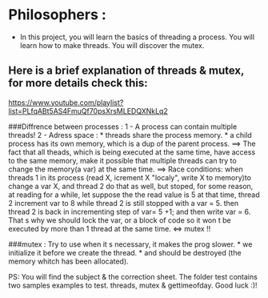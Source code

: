 
# Philosophers :
  * In this project, you will learn the basics of threading a process.
    You will learn how to make threads. You will discover the mutex.

## Here is a brief explanation of threads & mutex, for more details check this:
https://www.youtube.com/playlist?list=PLfqABt5AS4FmuQf70psXrsMLEDQXNkLq2

###Diffrence between processes :
	1 - A process can contain multiple threads!
	2 - Adress space :
		* threads share the process memory.
		* a child process has its own memory, which is a dup 
			of the parent process.
			==> The fact that all theads, which is being executed at the same time,
			have access to the same memory, make it possible that multiple threads can
			try to change the memory(a var) at the same time.
			==> Race conditions: when threads 1 in its process (read X, icrement X "localy",
			 write X to memory)to change a var X, and thread 2 do that as well, but stoped,
			 for some reason, at reading for a while, let suppose the the read value is 5
			 at that time, thread 2 increment var to 8 while thread 2 is still stopped with
			 a var = 5. then thread 2 is back in incrementing step of var= 5 +1; 
			 and then write var = 6.
			 That s why we should lock the var, or a block of code so it won t be executed
			 by more than 1 thread at the same time. <=> mutex !!

###mutex : Try to use when it s necessary, it makes the prog slower.
	 * we initialize it before we create the thread.
	 * and should be destroyed (the  memory whitch has been allocated).

PS: You will find the subject & the correction sheet.
    The folder test contains two samples examples to test. threads, mutex & gettimeofday.
Good luck :)!
